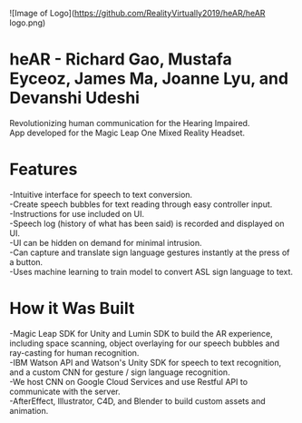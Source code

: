 ![Image of Logo](https://github.com/RealityVirtually2019/heAR/heAR logo.png)
# heAR - Richard Gao, Mustafa Eyceoz, James Ma, Joanne Lyu, and Devanshi Udeshi
Revolutionizing human communication for the Hearing Impaired. <br/>
App developed for the Magic Leap One Mixed Reality Headset.

# Features
-Intuitive interface for speech to text conversion. <br/>
  -Create speech bubbles for text reading through easy controller input.  <br/>
  -Instructions for use included on UI.  <br/>
  -Speech log (history of what has been said) is recorded and displayed on UI.  <br/>
  -UI can be hidden on demand for minimal intrusion.  <br/>
-Can capture and translate sign language gestures instantly at the press of a button.  <br/>
-Uses machine learning to train model to convert ASL sign language to text.  <br/>

# How it Was Built
-Magic Leap SDK for Unity and Lumin SDK to build the AR experience, including space scanning, object overlaying for our speech bubbles and ray-casting for human recognition.  <br/>
-IBM Watson API and Watson's Unity SDK for speech to text recognition, and a custom CNN for gesture / sign language recognition.  <br/>
-We host CNN on Google Cloud Services and use Restful API to communicate with the server.  <br/>
-AfterEffect, Illustrator, C4D, and Blender to build custom assets and animation.  <br/>
